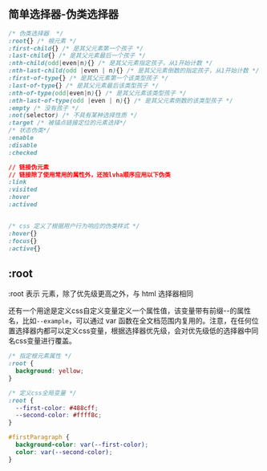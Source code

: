 
## 简单选择器-伪类选择器
```css
/* 伪类选择器  */
:root{} /* 根元素 */
:first-child{} /* 是其父元素第一个孩子 */
:last-child{} /* 是其父元素最后一个孩子 */
:nth-child(odd|even|n){} /* 是其父元素指定孩子，从1开始计数 */
:nth-last-child(odd |even | n){} /* 是其父元素倒数的指定孩子，从1开始计数 */
:first-of-type{} /* 是其父元素第一个该类型孩子 */
:last-of-type{} /* 是其父元素最后该类型孩子 */
:nth-of-type(odd|even|n){} /* 是其父元素该类型孩子 */
:nth-last-of-type(odd |even | n){} /* 是其父元素倒数的该类型孩子 */
:empty /* 没有孩子 */
:not(selector) /* 不具有某种选择性质 */
:target /* 被锚点链接定位的元素选择*/
/* 状态伪类*/
:enable
:disable
:checked

// 链接伪元素
// 链接除了使用常用的属性外，还按lvha顺序应用以下伪类
:link
:visited
:hover
:actived


/* css 定义了根据用户行为响应的伪类样式 */
:hover{}
:focus{}
:active{}
```

## :root
:root 表示 <html> 元素，除了优先级更高之外，与 html 选择器相同

还有一个用途是定义css自定义变量定义一个属性值，该变量带有前缀--的属性名，比如`--example`，可以通过 var 函数在全文档范围内复用的。注意，在任何位置选择器内都可以定义css变量，根据选择器优先级，会对优先级低的选择器中同名css变量进行覆盖。
```css
/* 指定根元素属性 */
:root {
  background: yellow;
}

/* 定义css全局变量 */
:root {
  --first-color: #488cff;
  --second-color: #ffff8c;
}

#firstParagraph {
  background-color: var(--first-color);
  color: var(--second-color);
}
```